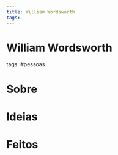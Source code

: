 ```yaml
---
title: William Wordsworth
tags: 
---
```

# William Wordsworth
tags: #pessoas
# Sobre
# Ideias
# Feitos